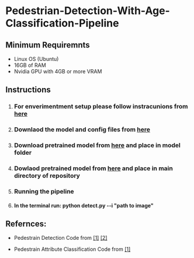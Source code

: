 # Pedestrian-Detection-With-Age-Classification-Pipeline


## Minimum Requiremnts
* Linux OS (Ubuntu)
* 16GB of RAM
* Nvidia GPU with 4GB or more VRAM

## Instructions 

1. ### For enverimentment setup please follow instracunions from [here](https://github.com/hasanirtiza/PedesFormer-Transformer-Networks-For-Pedestrian-Detection)

2. ### Downlaod the model and config files from [here](https://github.com/hasanirtiza/PedesFormer-Transformer-Networks-For-Pedestrian-Detection/tree/main/configs)
3. ### Download pretrained model from [here](http://data.lip6.fr/cadene/pretrainedmodels/bn_inception-52deb4733.pth) and place in model folder
4.  ### Dowlaod pretrained model from [here](https://drive.google.com/file/d/15paMK0-rKDsuzptDPK5kH2JuL8QO0HyS/view) and place in main directory of repository 
5.  ### Running the pipeline
6.  #### In the terminal run: python detect.py --i "path to image" 


## Refernces:

* Pedestrain Detection Code from [[1]](https://github.com/hasanirtiza/PedesFormer-Transformer-Networks-For-Pedestrian-Detection) [[2]](https://mmdetection.readthedocs.io/en/latest/tutorials/)


* Pedestrain Attribute Classification Code from [[1]](https://github.com/chufengt/iccv19_attribute)


